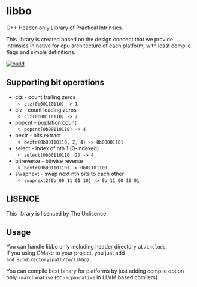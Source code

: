 # libbo

C++ Header-only Library of Practical Intrinsics.

This library is created based on the design concept that we provide intrinsics in native for cpu architecture of each platform, with least compile flags and simple definitions.

[![build](https://github.com/MatsuTaku/libbo/actions/workflows/cmake_test.yml/badge.svg)](https://github.com/MatsuTaku/libbo/actions/workflows/cmake_test.yml)

## Supporting bit operations

  - ctz - count trailing zeros
    - `ctz(0b00110110) -> 1`
  - clz - count leading zeros
    - `clz(0b00110110) -> 2`
  - popcnt - poplation count
    - `popcnt(0b00110110) -> 4`
  - bextr - bits extract
    - `bextr(0b00110110, 2, 4) -> 0b00001101`
  - select - index of nth 1 (0-indexed)
    - `select(0b00110110, 2) -> 4`
  - bitreverse - bitwise reverse
    - `bextr(0b00110110) -> 0b01101100`
  - swapnext - swap next nth bits to each other
    - `swapnext2(0b 00 11 01 10) -> 0b 11 00 10 01`
  
  ## LISENCE
  This library is lisenced by The Unlisence.
  
  ## Usage
  You can handle libbo only including header directory at `/include`.</br>
  If you using CMake to your project, you just add `add_subdirectory(path/to/libbo)`.
  
  You can compile best binary for platforms by just adding compile option only `-march=native` (or `-mcpu=native` in LLVM based comilers).
  
